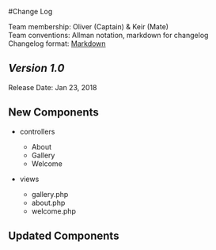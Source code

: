 #Change Log

Team membership:  Oliver (Captain) & Keir (Mate)  
Team conventions: Allman notation, markdown for changelog  
Changelog format: [Markdown](https://github.com/adam-p/markdown-here/wiki/Markdown-Cheatsheet) 

## *Version 1.0*

Release Date: Jan 23, 2018

## New Components

-   controllers

    -   About
    -   Gallery
    -   Welcome

-   views

    -   gallery.php
    -   about.php
    -   welcome.php
    
## Updated Components
